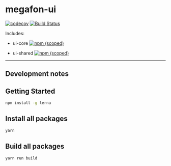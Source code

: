 # megafon-ui

 [![codecov](https://codecov.io/gh/MegafonWebLab/megafon-ui/branch/master/graph/badge.svg)](https://codecov.io/gh/MegafonWebLab/megafon-ui)
 [![Build Status](https://travis-ci.org/MegafonWebLab/megafon-ui.svg?branch=master)](https://travis-ci.org/MegafonWebLab/megafon-ui)

Includes:
 - ui-core 
 [![npm (scoped)](https://img.shields.io/npm/v/@jekatigr/ui-core.svg)](https://www.npmjs.com/package/@jekatigr/ui-core)

 - ui-shared 
[![npm (scoped)](https://img.shields.io/npm/v/@jekatigr/ui-shared.svg)](https://www.npmjs.com/package/@jekatigr/ui-shared)

---

## Development notes

## Getting Started

```bash
npm install -g lerna
```

## Install all packages

```bash
yarn
```

## Build all packages

```bash
yarn run build
```
